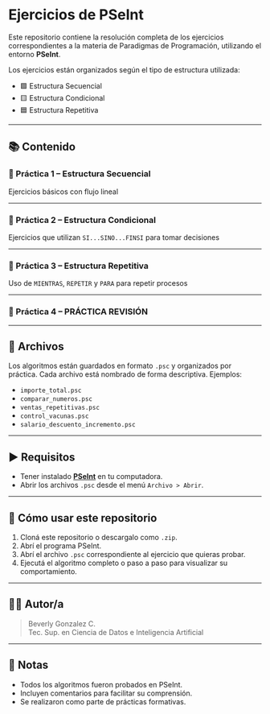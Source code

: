 # Ejercicios de PSeInt

Este repositorio contiene la resolución completa de los ejercicios correspondientes a la materia de Paradigmas de Programación, utilizando el entorno **PSeInt**.

Los ejercicios están organizados según el tipo de estructura utilizada:

- 🟩 Estructura Secuencial
- 🟨 Estructura Condicional
- 🟦 Estructura Repetitiva

---

## 📚 Contenido

### 📁 Práctica 1 – Estructura Secuencial

Ejercicios básicos con flujo lineal

---

### 📁 Práctica 2 – Estructura Condicional

Ejercicios que utilizan `SI...SINO...FINSI` para tomar decisiones

---

### 📁 Práctica 3 – Estructura Repetitiva

Uso de `MIENTRAS`, `REPETIR` y `PARA` para repetir procesos

---

### 📁 Práctica 4 – PRÁCTICA REVISIÓN

---

## 📂 Archivos

Los algoritmos están guardados en formato `.psc` y organizados por práctica. Cada archivo está nombrado de forma descriptiva. Ejemplos:

- `importe_total.psc`
- `comparar_numeros.psc`
- `ventas_repetitivas.psc`
- `control_vacunas.psc`
- `salario_descuento_incremento.psc`

---

## ▶️ Requisitos

- Tener instalado **[PSeInt](http://pseint.sourceforge.net)** en tu computadora.
- Abrir los archivos `.psc` desde el menú `Archivo > Abrir`.

---

## 📝 Cómo usar este repositorio

1. Cloná este repositorio o descargalo como `.zip`.
2. Abrí el programa PSeInt.
3. Abrí el archivo `.psc` correspondiente al ejercicio que quieras probar.
4. Ejecutá el algoritmo completo o paso a paso para visualizar su comportamiento.

---

## 👩‍💻 Autor/a

> Beverly Gonzalez C.  
> Tec. Sup. en Ciencia de Datos e Inteligencia Artificial

---

## 📌 Notas

- Todos los algoritmos fueron probados en PSeInt.
- Incluyen comentarios para facilitar su comprensión.
- Se realizaron como parte de prácticas formativas.
